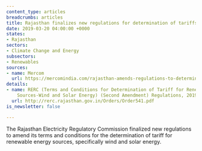 ```yaml
---
content_type: articles
breadcrumbs: articles
title: Rajasthan finalizes new regulations for determination of tariffs for renewables
date: 2019-03-20 04:00:00 +0000
states:
- Rajasthan
sectors:
- Climate Change and Energy
subsectors:
- Renewables
sources:
- name: Mercom
  url: https://mercomindia.com/rajasthan-amends-regulations-to-determine-tariffs-for-solar-and-wind-projects/
details:
- name: RERC (Terms and Conditions for Determination of Tariff for Renewable Energy
    Sources-Wind and Solar Energy) (Second Amendment) Regulations, 2019
  url: http://rerc.rajasthan.gov.in/Orders/Order541.pdf
is_newsletter: false

---
```

The Rajasthan Electricity Regulatory Commission finalized new regulations to amend its terms and conditions for the determination of tariff for renewable energy sources, specifically wind and solar energy.
